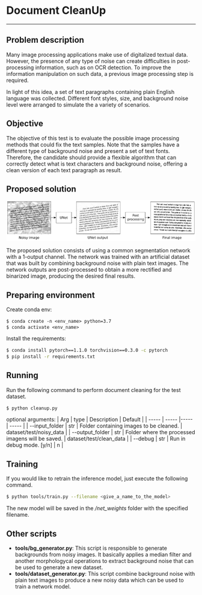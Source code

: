 # Document CleanUp
-----

## Problem description

Many image processing applications make use of digitalized textual data. However, the presence of any type of noise can create difficulties in post-processing information, such as on OCR detection. To improve the information manipulation on such data, a previous image processing step is required.

In light of this idea, a set of text paragraphs containing plain English language was collected. Different font styles, size, and background noise level were arranged to simulate the a variety of scenarios.

## Objective

The objective of this test is to evaluate the possible image processing methods that could fix the text samples. Note that the samples have a different type of background noise and present a set of text fonts. Therefore, the candidate should provide a flexible algorithm that can correctly detect what is text characters and background noise, offering a clean version of each text paragraph as result.

## Proposed solution

![Proposed solution](assets/solution-flow.png)

The proposed solution consists of using a common segmentation network with a 1-output channel. The network was trained with an artificial dataset that was built by combining background noise with plain text images. The network outputs are post-processed to obtain a more rectified and binarized image, producing the desired final results.

## Preparing environment

Create conda env:
```
$ conda create -n <env_name> python=3.7
$ conda activate <env_name>
```

Install the requirements:
```bash
$ conda install pytorch==1.1.0 torchvision==0.3.0 -c pytorch
$ pip install -r requirements.txt
```

## Running

Run the following command to perform document cleaning for the test dataset.

```bash
$ python cleanup.py
```

optional arguments:
| Arg | type | Description | Default |
| ----- | ----- |----- | ----- |
| --input_folder | str | Folder containing images to be cleaned. | dataset/test/noisy_data |
| --output_folder | str | Folder where the processed imagens will be saved. | dataset/test/clean_data |
| --debug | str | Run in debug mode. [y/n] | n |

## Training

If you would like to retrain the inference model, just execute the following command.

```bash
$ python tools/train.py --filename <give_a_name_to_the_model>
```
The new model will be saved in the */net_weights* folder with the specified filename.

## Other scripts
* **tools/bg_generator.py**: This script is responsible to generate backgrounds from noisy images. It basically applies a median filter and another morphologycal operations to extract background noise that can be used to generate a new dataset.
* **tools/dataset_generator.py**: This script combine background noise with plain text images to produce a new noisy data which can be used to train a network model.